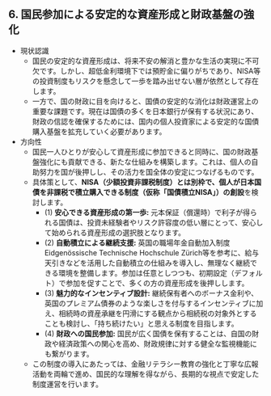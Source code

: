 
## 6. 国民参加による安定的な資産形成と財政基盤の強化
* 現状認識
  * 国民の安定的な資産形成は、将来不安の解消と豊かな生活の実現に不可欠です。しかし、超低金利環境下では預貯金に偏りがちであり、NISA等の投資制度もリスクを懸念して一歩を踏み出せない層が依然として存在します。
  * 一方で、国の財政に目を向けると、国債の安定的な消化は財政運営上の重要な課題です。現在は国債の多くを日本銀行が保有する状況にあり、財政の信認を確保するためには、国内の個人投資家による安定的な国債購入基盤を拡充していく必要があります。
* 方向性
  * 国民一人ひとりが安心して資産形成に参加できると同時に、国の財政基盤強化にも貢献できる、新たな仕組みを構築します。これは、個人の自助努力を国が後押しし、その活力を国全体の安定につなげるものです。
  * 具体策として、**NISA（少額投資非課税制度）とは別枠で、個人が日本国債を非課税で積立購入できる制度（仮称「国債積立NISA」）の創設**を検討します。
    * (1) **安心できる資産形成の第一歩:** 元本保証（償還時）で利子が得られる国債は、投資未経験者やリスク許容度の低い層にとって、安心して始められる資産形成の選択肢となります。
    * (2) **自動積立による継続支援:** 英国の職場年金自動加入制度Eidgenössische Technische Hochschule Zürich等を参考に、給与天引きなどを活用した自動積立の仕組みを導入し、無理なく継続できる環境を整備します。参加は任意としつつも、初期設定（デフォルト）で参加を促すことで、多くの方の資産形成を後押しします。
    * (3) **魅力的なインセンティブ設計:** 継続保有者へのボーナス金利や、英国のプレミアム債券のような楽しさを付与するインセンティブに加え、相続時の資産承継を円滑にする観点から相続税の対象外とすることも検討し、「持ち続けたい」と思える制度を目指します。
    * (4) **財政への国民参加:** 国民が広く国債を保有することは、自国の財政や経済政策への関心を高め、財政規律に対する健全な監視機能にも繋がります。
  * この制度の導入にあたっては、金融リテラシー教育の強化と丁寧な広報活動を両輪で進め、国民的な理解を得ながら、長期的な視点で安定した制度運営を行います。

